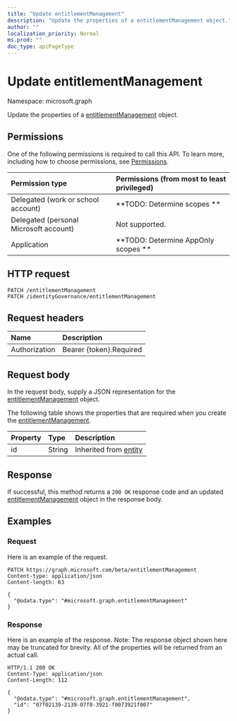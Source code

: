 ```yaml
---
title: "Update entitlementManagement"
description: "Update the properties of a entitlementManagement object."
author: ""
localization_priority: Normal
ms.prod: ""
doc_type: apiPageType
---
```


# Update entitlementManagement

Namespace: microsoft.graph

Update the properties of a [entitlementManagement](../resources/entitlementmanagement.md) object.

## Permissions
One of the following permissions is required to call this API. To learn more, including how to choose permissions, see [Permissions](/concepts/permissions-reference.md).

|Permission type|Permissions (from most to least privileged)|
|:---|:---|
|Delegated (work or school account)|**TODO: Determine scopes **|
|Delegated (personal Microsoft account)|Not supported.|
|Application|**TODO: Determine AppOnly scopes **|

## HTTP request
<!-- {
  "blockType": "ignored"
}
-->
``` http
PATCH /entitlementManagement
PATCH /identityGovernance/entitlementManagement
```

## Request headers
|Name|Description|
|:---|:---|
|Authorization|Bearer {token}.Required|

## Request body
In the request body, supply a JSON representation for the [entitlementManagement](../resources/entitlementmanagement.md) object.

The following table shows the properties that are required when you create the [entitlementManagement](../resources/entitlementmanagement.md).

|Property|Type|Description|
|:---|:---|:---|
|id|String| Inherited from [entity](../resources/entity.md)|



## Response
If successful, this method returns a `200 OK` response code and an updated [entitlementManagement](../resources/entitlementmanagement.md) object in the response body.

## Examples

### Request
Here is an example of the request.
<!-- {
  "blockType": "request",
  "name": "update_entitlementmanagement"
}
-->
``` http
PATCH https://graph.microsoft.com/beta/entitlementManagement
Content-type: application/json
Content-length: 63

{
  "@odata.type": "#microsoft.graph.entitlementManagement"
}
```

### Response
Here is an example of the response. Note: The response object shown here may be truncated for brevity. All of the properties will be returned from an actual call.
<!-- {
  "blockType": "response",
  "truncated": true
}
-->
``` http
HTTP/1.1 200 OK
Content-Type: application/json
Content-Length: 112

{
  "@odata.type": "#microsoft.graph.entitlementManagement",
  "id": "07f02139-2139-07f0-3921-f0073921f007"
}
```

